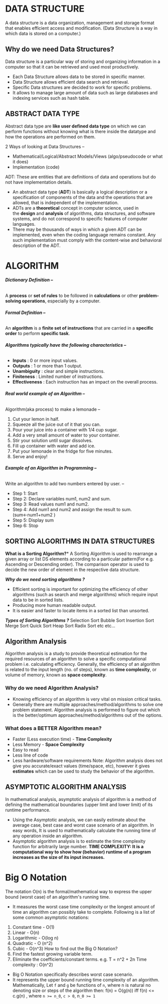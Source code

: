 # DATA STRUCTURE
A data structure is a data organization, management and storage format that enables efficient access and modification.
(Data Structure is a way in which data is stored on a computer.)

## Why do we need Data Structures?
Data structure is a particular way of storing and organizing information in a computer so that it can be retrieved and used most productively.

- Each Data Structure allows data to be stored in specific manner.
- Data Structure allows efficient data search and retrieval.
- Specific Data structures are decided to work for specific problems.
- It allows to manage large amount of data such as large databases and indexing services such as hash table.
## ABSTRACT DATA TYPE
Abstract data type are **like user defined data type** on which we can perform functions without knowing what is there inside the datatype and how the operations are performed on them.

2 Ways of looking at Data Structures –

- Mathematical/Logical/Abstract Models/Views (algo/pseudocode or what it does)
- Implementation (code)

ADT: These are entities that are definitions of data and operations but do not have implementation details.

- An abstract data type (**ADT**) is basically a logical description or a specification of components of the data and the operations that are allowed, that is independent of the implementation.
- ADTs are a **theoretical** concept in computer science, used in the **design** and **analysis** of algorithms, data structures, and software systems, and do not correspond to specific features of computer languages.
- There may be thousands of ways in which a given ADT can be implemented, even when the coding language remains constant. Any such implementation must comply with the content-wise and behavioral description of the ADT.

# ALGORITHM
###### **Dictionary Definition –**
A **process** or **set of rules** to be followed in **calculations** or other **problem-solving operations**, especially by a computer.

###### **Formal Definition –**
An **algorithm** is a **finite set of instructions** that are carried in a **specific order** to perform **specific task**.

###### **Algorithms typically have the following characteristics –**
- **Inputs** : 0 or more input values.
- **Outputs** : 1 or more than 1 output.
- **Unambiguity** : clear and simple instructions.
- **Finiteness** : Limited number of instructions.
- **Effectiveness** : Each instruction has an impact on the overall process.

###### **Real world example of an Algorithm –** 
Algorithm(aka process) to make a lemonade –
1. Cut your lemon in half.
2. Squeeze all the juice out of it that you can.
3. Pour your juice into a container with 1/4 cup sugar.
4. Add a very small amount of water to your container.
5. Stir your solution until sugar dissolves.
6. Fill up container with water and add ice.
7. Put your lemonade in the fridge for five minutes.
8. Serve and enjoy!
###### **Example of an Algorithm in Programming –**
Write an algorithm to add two numbers entered by user. –
- Step 1: Start
- Step 2: Declare variables num1, num2 and sum.
- Step 3: Read values num1 and num2.
- Step 4: Add num1 and num2 and assign the result to sum.(sum←num1+num2 )
- Step 5: Display sum
- Step 6: Stop
## SORTING ALGORITHMS IN DATA STRUCTURES
**What is a Sorting Algorithm?***
A Sorting Algorithm is used to rearrange a given array or list DS elements according to a particular pattern(For e.g. Ascending or Descending order). The comparison operator is used to decide the new order of element in the respective data structure.

***Why do we need sorting algorithms ?***
- Efficient sorting is important for optimizing the efficiency of other algorithms (such as search and merge algorithms) which require input data to be in sorted lists. 
- Producing more human readable output. 
- It is easier and faster to locate items in a sorted list than unsorted. 

***Types of Sorting Algorithms ?***
Selection Sort 
Bubble Sort 
Insertion Sort 
Merge Sort 
Quick Sort 
Heap Sort 
Radix Sort etc etc...

## Algorithm Analysis
Algorithm analysis is a study to provide theoretical estimation for the required resources of an algorithm to solve a specific computational problem i.e. calculating efficiency.
Generally, the efficiency of an algorithm is related to the input length (no. of steps), known as **time complexity**, or volume of memory, known as **space complexity**.

### Why do we need Algorithm Analysis?
- Knowing efficiency of an algorithm is very vital on mission critical tasks.
- Generally there are multiple approaches/method/algorithms to solve one problem statement. Algorithm analysis is performed to figure out which is the better/optimum approaches/method/algorithms out of the options.
### What does a BETTER Algorithm mean?
- Faster (Less execution time) - **Time Complexity**
- Less Memory - **Space Complexity**
- Easy to read
- Less line of code
- Less hardware/software requirements
Note: Algorithm analysis does not give you accurate/exact values (time/space, etc), however it gives **estimates** which can be used to study the behavior of the algorithm.

## ASYMPTOTIC ALGORITHM ANALYSIS
In mathematical analysis, asymptotic analysis of algorithm is a method of defining the mathematical boundaries (upper limit and lower limit) of its runtime performance.
- Using the Asymptotic analysis, we can easily estimate about the average case, best case and worst case scenario of an algorithm.
In easy words, It is used to mathematically calculate the running time of any operation inside an algorithm.
- Asymptotic algorithm analysis is to estimate the time complexity function for arbitrarily large number.
**TIME COMPLEXITY: It is a computational way to show how (behavior) runtime of a program increases as the size of its input increases.**

# Big O Notation
The notation O(n) is the formal/mathematical way to express the upper bound (worst case) of an algorithm's running time.
- It measures the worst case time complexity or the longest amount of time an algorithm can possibly take to complete.
Following is a list of some common asymptotic notations:
1. Constant time - O(1)
2. Linear - O(n)
3. Logarithmic - O(log n)
4. Quadratic - O (n^2)
5. Cubic - O(n^3)
How to find out the Big O Notation?
1. Find the fastest growing variable term.
2. Eliminate the coefficients/constant terms.
e.g. T = n^2 + 2n
Time complexity : O(n^2)

- Big O Notation specifically describes worst case scenario.
- It represents the upper bound running time complexity of an algorithm.
Mathematically,
Let `f` and `g` be functions of `n`, where n is natural no denoting size or steps of the algorithm then:
	f(n) = O(g(n))
		iff  f(n) <= c.g(n)  , where `n >= n_0`, `c > 0`, n`_0 >= 1`